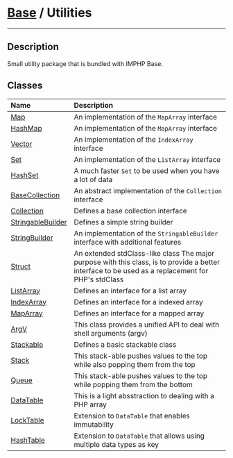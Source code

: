 # [Base](base.md) / Utilities
____

## Description
Small utility package that is bundled with IMPHP Base.

## Classes
| Name | Description |
| :--- | :---------- |
| [Map](util-Map.md) | An implementation of the `MapArray` interface |
| [HashMap](util-HashMap.md) | An implementation of the `MapArray` interface |
| [Vector](util-Vector.md) | An implementation of the `IndexArray` interface |
| [Set](util-Set.md) | An implementation of the `ListArray` interface |
| [HashSet](util-HashSet.md) | A much faster `Set` to be used when you have a lot of data |
| [BaseCollection](util-BaseCollection.md) | An abstract implementation of the `Collection` interface |
| [Collection](util-Collection.md) | Defines a base collection interface |
| [StringableBuilder](util-StringableBuilder.md) | Defines a simple string builder |
| [StringBuilder](util-StringBuilder.md) | An implementation of the `StringableBuilder` interface with additional features |
| [Struct](util-Struct.md) | An extended stdClass-like class  The major purpose with this class, is to provide a better interface to be used as a replacement for PHP's stdClass |
| [ListArray](util-ListArray.md) | Defines an interface for a list array |
| [IndexArray](util-IndexArray.md) | Defines an interface for a indexed array |
| [MapArray](util-MapArray.md) | Defines an interface for a mapped array |
| [ArgV](util-ArgV.md) | This class provides a unified API to deal with shell arguments (argv) |
| [Stackable](util-Stackable.md) | Defines a basic stackable class |
| [Stack](util-Stack.md) | This stack-able pushes values to the top while also popping them from the top |
| [Queue](util-Queue.md) | This stack-able pushes values to the top while popping them from the bottom |
| [DataTable](util-DataTable.md) | This is a light absstraction to dealing with a PHP array |
| [LockTable](util-LockTable.md) | Extension to `DataTable` that enables immutability |
| [HashTable](util-HashTable.md) | Extension to `DataTable` that allows using multiple data types as key |
